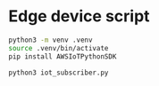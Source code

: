 # Edge device script

```sh
python3 -m venv .venv
source .venv/bin/activate
pip install AWSIoTPythonSDK

python3 iot_subscriber.py
```
